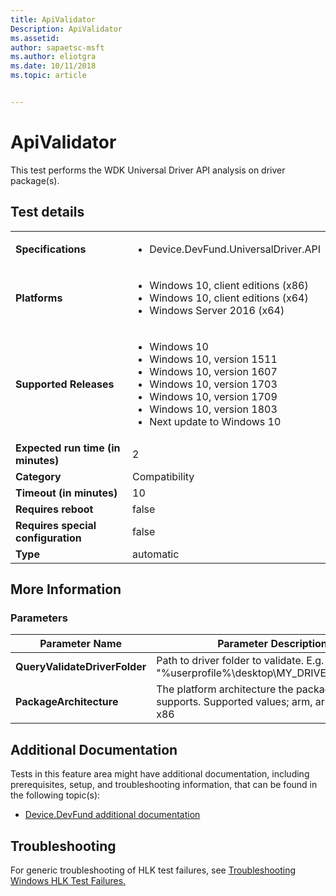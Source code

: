 ```yaml
---
title: ApiValidator
Description: ApiValidator
ms.assetid: 
author: sapaetsc-msft
ms.author: eliotgra
ms.date: 10/11/2018
ms.topic: article


---
```


# ApiValidator

This test performs the WDK Universal Driver API analysis on driver package(s).

## Test details
|||
|---|---|
| **Specifications**  | <ul><li>Device.DevFund.UniversalDriver.API</li></ul> |  
| **Platforms**   | <ul><li>Windows 10, client editions (x86)</li><li>Windows 10, client editions (x64)</li><li>Windows Server 2016 (x64)</li></ul> |
| **Supported Releases** | <ul><li>Windows 10</li><li>Windows 10, version 1511</li><li>Windows 10, version 1607</li><li>Windows 10, version 1703</li><li>Windows 10, version 1709</li><li>Windows 10, version 1803</li><li>Next update to Windows 10</li></ul> |
|**Expected run time (in minutes)**| 2 |
|**Category**| Compatibility |
|**Timeout (in minutes)**| 10 |
|**Requires reboot**| false |
|**Requires special configuration**| false |
|**Type**| automatic |

## More Information
### Parameters
| Parameter Name | Parameter Description |
| --- | --- |
| **QueryValidateDriverFolder** | Path to driver folder to validate. E.g. "%userprofile%\desktop\MY_DRIVER_PACKAGE" |
| **PackageArchitecture** | The platform architecture the package binary supports.  Supported values; arm, arm64, amd64, x86 |







## Additional Documentation
Tests in this feature area might have additional documentation, including prerequisites, setup, and troubleshooting information, that can be found in the following topic(s): <ul><li>[Device.DevFund additional documentation](device-devfund-additional-documentation.md)</li></ul>

## Troubleshooting
For generic troubleshooting of HLK test failures, see [Troubleshooting Windows HLK Test Failures.](..\user\troubleshooting-windows-hlk-test-failures.md)